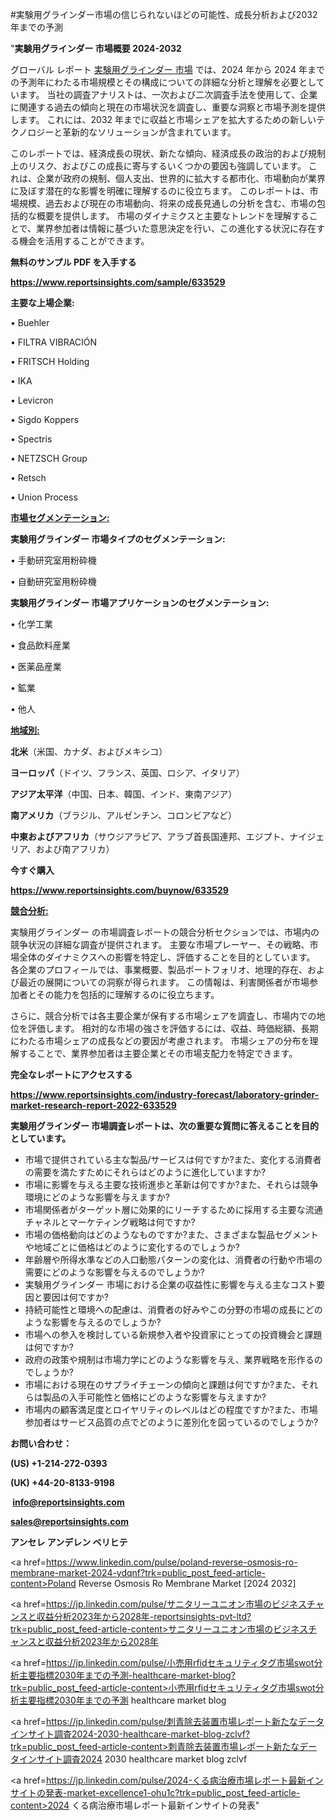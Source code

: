 #実験用グラインダー市場の信じられないほどの可能性、成長分析および2032年までの予測

"<strong>実験用グラインダー 市場概要 2024-2032</strong>

グローバル レポート <a href=https://www.reportsinsights.com/sample/633529>実験用グラインダー 市場</a> では、2024 年から 2024 年までの予測年にわたる市場規模とその構成についての詳細な分析と理解を必要としています。 当社の調査アナリストは、一次および二次調査手法を使用して、企業に関連する過去の傾向と現在の市場状況を調査し、重要な洞察と市場予測を提供します。 これには、2032 年までに収益と市場シェアを拡大​​するための新しいテクノロジーと革新的なソリューションが含まれています。

このレポートでは、経済成長の現状、新たな傾向、経済成長の政治的および規制上のリスク、およびこの成長に寄与するいくつかの要因も強調しています。 これは、企業が政府の規制、個人支出、世界的に拡大する都市化、市場動向が業界に及ぼす潜在的な影響を明確に理解するのに役立ちます。 このレポートは、市場規模、過去および現在の市場動向、将来の成長見通しの分析を含む、市場の包括的な概要を提供します。 市場のダイナミクスと主要なトレンドを理解することで、業界参加者は情報に基づいた意思決定を行い、この進化する状況に存在する機会を活用することができます。

<strong><b>無料のサンプル PDF を入手する</b></strong>

<a href=https://www.reportsinsights.com/sample/633529><strong><u>https://www.reportsinsights.com/sample/633529</u></strong></a>

<strong>主要な上場企業:</strong>

• Buehler

• FILTRA VIBRACIÓN

• FRITSCH Holding

• IKA

• Levicron

• Sigdo Koppers

• Spectris

• NETZSCH Group

• Retsch

• Union Process

<strong><u>市場セグメンテーション</u></strong><strong><u>:</u></strong>

<strong>実験用グラインダー 市場タイプのセグメンテーション:</strong>

• 手動研究室用粉砕機

• 自動研究室用粉砕機

<strong>実験用グラインダー 市場アプリケーションのセグメンテーション:</strong>

• 化学工業

• 食品飲料産業

• 医薬品産業

• 鉱業

• 他人

<strong><u>地域別</u></strong><strong><u>:</u></strong>

<strong>北米</strong>（米国、カナダ、およびメキシコ）

<strong>ヨーロッパ</strong>（ドイツ、フランス、英国、ロシア、イタリア）

<strong>アジア太平洋</strong>（中国、日本、韓国、インド、東南アジア）

<strong>南アメリカ</strong>（ブラジル、アルゼンチン、コロンビアなど）

<strong>中東およびアフリカ</strong>（サウジアラビア、アラブ首長国連邦、エジプト、ナイジェリア、および南アフリカ）

<strong>今すぐ購入</strong>

<a href=https://www.reportsinsights.com/buynow/633529><strong><u>https://www.reportsinsights.com/buynow/633529</u></strong></a>

<strong><u>競合分析:</u></strong>

実験用グラインダー の市場調査レポートの競合分析セクションでは、市場内の競争状況の詳細な調査が提供されます。 主要な市場プレーヤー、その戦略、市場全体のダイナミクスへの影響を特定し、評価することを目的としています。 各企業のプロフィールでは、事業概要、製品ポートフォリオ、地理的存在、および最近の展開についての洞察が得られます。 この情報は、利害関係者が市場参加者とその能力を包括的に理解するのに役立ちます。

さらに、競合分析では各主要企業が保有する市場シェアを調査し、市場内での地位を評価します。 相対的な市場の強さを評価するには、収益、時価総額、長期にわたる市場シェアの成長などの要因が考慮されます。 市場シェアの分布を理解することで、業界参加者は主要企業とその市場支配力を特定できます。

<strong>完全なレポートにアクセスする</strong>

<a href=https://www.reportsinsights.com/industry-forecast/laboratory-grinder-market-research-report-2022-633529><strong><u><b>https://www.reportsinsights.com/industry-forecast/laboratory-grinder-market-research-report-2022-633529</b></u></strong></a>

<strong><b>実験用グラインダー 市場調査レポートは、次の重要な質問に答えることを目的としています。</b></strong>
<ul>
  <li>市場で提供されている主な製品/サービスは何ですか?また、変化する消費者の需要を満たすためにそれらはどのように進化していますか?</li>
  <li>市場に影響を与える主要な技術進歩と革新は何ですか?また、それらは競争環境にどのような影響を与えますか?</li>
  <li>市場関係者がターゲット層に効果的にリーチするために採用する主要な流通チャネルとマーケティング戦略は何ですか?</li>
  <li>市場の価格動向はどのようなものですか?また、さまざまな製品セグメントや地域ごとに価格はどのように変化するのでしょうか?</li>
  <li>年齢層や所得水準などの人口動態パターンの変化は、消費者の行動や市場の需要にどのような影響を与えるのでしょうか?</li>
  <li>実験用グラインダー 市場における企業の収益性に影響を与える主なコスト要因と要因は何ですか?</li>
  <li>持続可能性と環境への配慮は、消費者の好みやこの分野の市場の成長にどのような影響を与えるのでしょうか?</li>
  <li>市場への参入を検討している新規参入者や投資家にとっての投資機会と課題は何ですか?</li>
  <li>政府の政策や規制は市場力学にどのような影響を与え、業界戦略を形作るのでしょうか?</li>
  <li>市場における現在のサプライチェーンの傾向と課題は何ですか?また、それらは製品の入手可能性と価格にどのような影響を与えますか?</li>
  <li>市場内の顧客満足度とロイヤリティのレベルはどの程度ですか?また、市場参加者はサービス品質の点でどのように差別化を図っているのでしょうか?</li>
</ul>
<strong>お問い合わせ：</strong>

<strong>(US) +1-214-272-0393</strong>

<strong>(UK) +44-20-8133-9198</strong>

<strong> </strong><a href=info@reportsinsights.com><strong><u>info@reportsinsights.com</u></strong></a>

<a href=sales@reportsinsights.com><strong><u>sales@reportsinsights.com</u></strong></a>

<strong>アンセレ アンデレン ベリヒテ</strong>

<a href=https://www.linkedin.com/pulse/poland-reverse-osmosis-ro-membrane-market-2024-ydqnf?trk=public_post_feed-article-content>Poland Reverse Osmosis Ro Membrane Market [2024 2032]</a>

<a href=https://jp.linkedin.com/pulse/サニタリーユニオン市場のビジネスチャンスと収益分析2023年から2028年-reportsinsights-pvt-ltd?trk=public_post_feed-article-content>サニタリーユニオン市場のビジネスチャンスと収益分析2023年から2028年</a>

<a href=https://jp.linkedin.com/pulse/小売用rfidセキュリティタグ市場swot分析主要指標2030年までの予測-healthcare-market-blog?trk=public_post_feed-article-content>小売用rfidセキュリティタグ市場swot分析主要指標2030年までの予測 healthcare market blog</a>

<a href=https://jp.linkedin.com/pulse/刺青除去装置市場レポート新たなデータインサイト調査2024-2030-healthcare-market-blog-zclvf?trk=public_post_feed-article-content>刺青除去装置市場レポート新たなデータインサイト調査2024 2030 healthcare market blog zclvf</a>

<a href=https://jp.linkedin.com/pulse/2024-くる病治療市場レポート最新インサイトの発表-market-excellence1-ohu1c?trk=public_post_feed-article-content>2024 くる病治療市場レポート最新インサイトの発表</a>"
